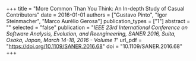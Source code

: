 +++
title = "More Common Than You Think: An In-depth Study of Casual Contributors"
date = 2016-01-01
authors = ["Gustavo Pinto", "Igor Steinmacher", "Marco Aurélio Gerosa"]
publication_types = ["1"]
abstract = ""
selected = "false"
publication = "*IEEE 23rd International Conference on Software Analysis, Evolution, and Reengineering, SANER 2016, Suita, Osaka, Japan, March 14-18, 2016 - Volume 1*"
url_pdf = "https://doi.org/10.1109/SANER.2016.68"
doi = "10.1109/SANER.2016.68"
+++

